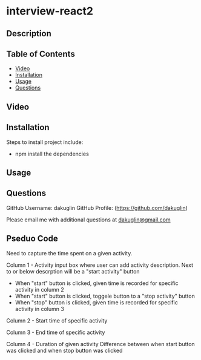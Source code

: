 # interview-react2

## Description

## Table of Contents

- [Video](#video)
- [Installation](#installation)
- [Usage](#usage)
- [Questions](#questions)

## Video

## Installation

Steps to install project include:

- npm install the dependencies

## Usage

## Questions

GitHub Username: dakuglin
GitHub Profile: (https://github.com/dakuglin)

Please email me with additional questions at dakuglin@gmail.com

## Pseduo Code

Need to capture the time spent on a given activity.

Column 1 -
Activity input box where user can add activity description.
Next to or below descrption will be a "start activity" button

- When "start" button is clicked, given time is recorded for specific activity in column 2
- When "start" button is clicked, toggele button to a "stop activity" button
- When "stop" button is clicked, given time is recorded for specific activity in column 3

Column 2 -
Start time of specific activity

Column 3 -
End time of specific activity

Column 4 -
Duration of given activity
Difference between when start button was clicked and when stop button was clicked
